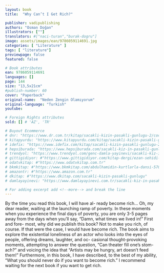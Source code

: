 ```yaml
---
layout: book
title:  "Why Can’t I Get Rich?"

publisher: vadipublishing
authors: "Osman Doğan"
illustrators: [""]
translators: #["naci-turan","burak-dogru"]
image: assets/images/ean/9786059114691.jpg
categories: [ "Literature" ]
tags: [ "literature"]
previewpage: false
featured: false

# Book attributes
ean: 9786059114691
languages: []
page: 144
size: "13,5x21cm"
#publish-number: 60
cover: "Paperback"
original-name:  "Neden Zengin Olamıyorum"
original-language: "Turkish"
youtube:

# Foreign Rights attributes
sold: [] # 'AZ', 'TR'

# Buyout Ecommerce
# dnr: "https://www.dr.com.tr/kitap/sacakli-kizin-pasakli-gunlugu-2/cocuk-ve-genclik/genclik-10-yas/roman-oyku/urunno=0001893059001"
# kitapyurdu: "https://www.kitapyurdu.com/kitap/sacakli-kizin-pasakli-gunlugu-2-/560122.html&filter_name=Sa%C3%A7akl%C4%B1+K%C4%B1z%27%C4%B1n+Pasakl%C4%B1+G%C3%BCnl%C3%BC%C4%9F%C3%BC+2"
# idefix: "https://www.idefix.com/kitap/sacakli-kizin-pasakli-gunlugu-2/cocuk-ve-genclik/genclik-10-yas/roman-oyku/urunno=0001893059001"
# hepsiburada: "https://www.hepsiburada.com/sacakli-kiz-in-pasakli-gunlugu-2-damla-yayinevi-p-HBV000012ER86"
# trendyol: "https://www.trendyol.com/genc-damla-yayinevi/sacakli-kiz-in-pasakli-gunlugu-2-p-54825777"
# gittigidiyor: #"https://www.gittigidiyor.com/kitap-dergi/ezan-sehidi-adnan-menderes_pdp_732728793"
# odatvkitap: #"https://www.odatvkitap.com.tr"
# bkmkitap: #"https://www.bkmkitap.com/abdulhamidin-kurtlarla-dansi-578226"
# amazontr: #"https://www.amazon.com.tr"
# dkitap: #"https://www.dkitap.com/sacakli-kizin-pasakli-gunlugu"
# damlayayinevi: "https://www.damlayayinevi.com.tr/sacakli-kiz-in-pasakli-gunlugu-2-bu-iste-bi-terslik-var"

# For adding excerpt add <!--more--> and break the line
---
```

By the time you read this book, I will have al-
ready become rich... Oh, my dear reader, waiting
at the launching ramp of poverty. In these moments
when you experience the final days of poverty, you
are only 3-5 pages away from the days when you’ll
say, “Damn, what times we lived in!” First and fore-
most, why did we publish this book? Not to make
you rich, of course. If that were the case, I would
have become rich. The book aims to explore the
existential loneliness of an actor who looks into the
eyes of people, offering dreams, laughter, and oc-
casional thought-provoking moments, attempting to
answer the question, “Can theater fill one’s stom-
ach?” and voicing the idea that “Artists may be
hungry, art doesn’t feed them!” Furthermore, in this
book, I have described, to the best of my ability,
“What you should never do if you want to become
rich.” I recommend waiting for the next book if you
want to get rich.
<!--more--> 

